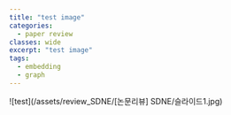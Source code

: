 ```yaml
---
title: "test image"
categories:
  - paper review
classes: wide
excerpt: "test image"
tags: 
  - embedding
  - graph
---
```




![test](/assets/review_SDNE/[논문리뷰] SDNE/슬라이드1.jpg)
